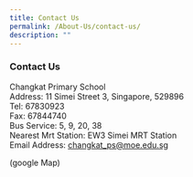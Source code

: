 ```yaml
---
title: Contact Us
permalink: /About-Us/contact-us/
description: ""
---
```

### Contact Us

Changkat Primary School  
Address: 11 Simei Street 3, Singapore, 529896  
Tel: 67830923  
Fax: 67844740  
Bus Service: 5, 9, 20, 38  
Nearest Mrt Station: EW3 Simei MRT Station  
Email Address: [changkat\_ps@moe.edu.sg](mailto:changkat_ps@moe.edu.sg)

(google Map)